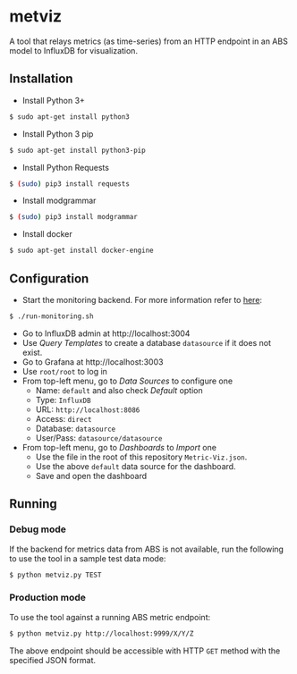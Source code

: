 # metviz

A tool that relays metrics (as time-series) from an HTTP endpoint in an ABS model to InfluxDB for visualization.

## Installation

* Install Python 3+
```bash
$ sudo apt-get install python3
```
* Install Python 3 pip
```bash
$ sudo apt-get install python3-pip
```
* Install Python Requests
```bash
$ (sudo) pip3 install requests
```
* Install modgrammar
```bash
$ (sudo) pip3 install modgrammar
```
* Install docker
```bash
$ sudo apt-get install docker-engine
```

## Configuration

* Start the monitoring backend. For more information refer to [here][mon]:
```bash
$ ./run-monitoring.sh
```
* Go to InfluxDB admin at http://localhost:3004
* Use *Query Templates* to create a database `datasource` if it does not exist.
* Go to Grafana at http://localhost:3003
* Use `root/root` to log in
* From top-left menu, go to *Data Sources* to configure one
    * Name: `default` and also check *Default* option
    * Type: `InfluxDB`
    * URL: `http://localhost:8086`
    * Access: `direct`
    * Database: `datasource`
    * User/Pass: `datasource/datasource`
* From top-left menu, go to *Dashboards* to *Import* one
    * Use the file in the root of this repository `Metric-Viz.json`.
    * Use the above `default` data source for the dashboard.
    * Save and open the dashboard

## Running

### Debug mode

If the backend for metrics data from ABS is not available, run the following to 
use the tool in a sample test data mode:

```bash
$ python metviz.py TEST
```

### Production mode

To use the tool against a running ABS metric endpoint:

```bash
$ python metviz.py http://localhost:9999/X/Y/Z
```

The above endpoint should be accessible with HTTP `GET` method with the specified
JSON format.

[mon]: https://github.com/advantageous/docker-grafana-statsd/
